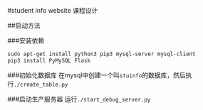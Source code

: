 #student info website
课程设计

##启动方法

###安装依赖

```bash
sudo apt-get install python3 pip3 mysql-server mysql-client
pip3 install PyMySQL Flask
```

###初始化数据库
在mysql中创建一个叫`stuinfo`的数据库，然后执行`./create_table.py`

###启动生产服务器
运行`./start_debug_server.py`
